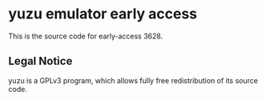 yuzu emulator early access
=============

This is the source code for early-access 3628.

## Legal Notice

yuzu is a GPLv3 program, which allows fully free redistribution of its source code.